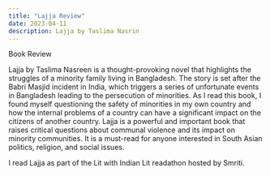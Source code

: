 ```yaml
---
title: "Lajja Review"
date: 2023-04-11
description: Lajja by Taslima Nasrin
---
```

Book Review

<!-- excerpt -->



Lajja by Taslima Nasreen is a thought-provoking novel that highlights the struggles of a minority family living in Bangladesh. The story is set after the Babri Masjid incident in India, which triggers a series of unfortunate events in Bangladesh leading to the persecution of minorities. As I read this book, I found myself questioning the safety of minorities in my own country and how the internal problems of a country can have a significant impact on the citizens of another country. Lajja is a powerful and important book that raises critical questions about communal violence and its impact on minority communities. It is a must-read for anyone interested in South Asian politics, religion, and social issues.

I read Lajja as part of the Lit with Indian Lit readathon hosted by Smriti. 


